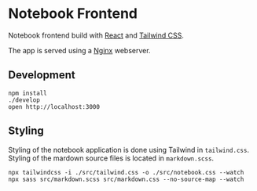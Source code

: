 # Notebook Frontend

Notebook frontend build with [React](https://react.dev) and [Tailwind CSS](https://tailwindcss.com).

The app is served using a [Nginx](https://nginx.org) webserver.

## Development

    npm install
    ./develop
    open http://localhost:3000

## Styling

Styling of the notebook application is done using Tailwind in `tailwind.css`. Styling of the mardown source files is located in `markdown.scss`.

    npx tailwindcss -i ./src/tailwind.css -o ./src/notebook.css --watch
    npx sass src/markdown.scss src/markdown.css --no-source-map --watch

